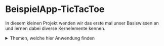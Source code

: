 # BeispielApp-TicTacToe

In diesem kleinen Projekt wenden wir das erste mal unser Basiswissen an und lernen dabei diverse Kernelemente kennen.


<details>
  <summary>Themen, welche hier Anwendung finden</summary>
<br>
- Benutzeroberfläche mit Constraint- und LinearLayout erstellen
- Erstellen von wiederverwendbaren Styles-Vorlagen
- UI-Binding
- Benutzerdefinierte Funktionen erstellen und entsprechenden View-Elementen zuweisen
- AlertDialog
- benutzerdefinierte Layouts erstellen und implementieren
- local storage mit SharedPreferences (Speichern und Editieren)
- Starten weiterer Activities und Übermittlung von Daten

  
</details>
